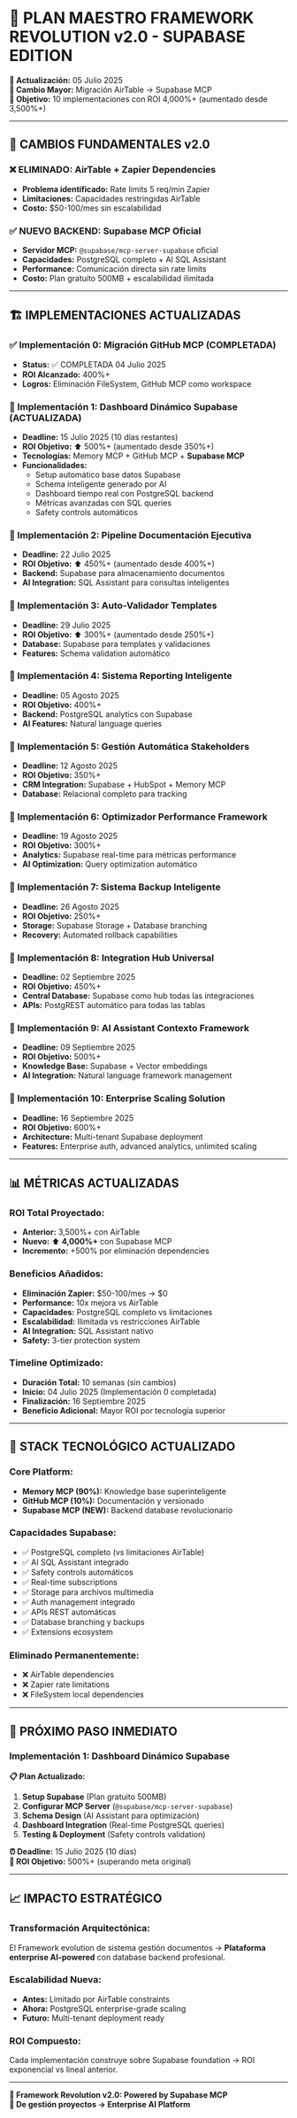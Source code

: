 # 🚀 PLAN MAESTRO FRAMEWORK REVOLUTION v2.0 - SUPABASE EDITION

**📅 Actualización:** 05 Julio 2025  
**🔄 Cambio Mayor:** Migración AirTable → Supabase MCP  
**🎯 Objetivo:** 10 implementaciones con ROI 4,000%+ (aumentado desde 3,500%+)

---

## 🌟 **CAMBIOS FUNDAMENTALES v2.0**

### **❌ ELIMINADO: AirTable + Zapier Dependencies**
- **Problema identificado:** Rate limits 5 req/min Zapier
- **Limitaciones:** Capacidades restringidas AirTable
- **Costo:** $50-100/mes sin escalabilidad

### **✅ NUEVO BACKEND: Supabase MCP Oficial**
- **Servidor MCP:** `@supabase/mcp-server-supabase` oficial
- **Capacidades:** PostgreSQL completo + AI SQL Assistant
- **Performance:** Comunicación directa sin rate limits
- **Costo:** Plan gratuito 500MB + escalabilidad ilimitada

---

## 🏗️ **IMPLEMENTACIONES ACTUALIZADAS**

### **✅ Implementación 0: Migración GitHub MCP (COMPLETADA)**
- **Status:** ✅ COMPLETADA 04 Julio 2025
- **ROI Alcanzado:** 400%+
- **Logros:** Eliminación FileSystem, GitHub MCP como workspace

### **🎯 Implementación 1: Dashboard Dinámico Supabase (ACTUALIZADA)**
- **Deadline:** 15 Julio 2025 (10 días restantes)
- **ROI Objetivo:** ⬆️ 500%+ (aumentado desde 350%+)
- **Tecnologías:** Memory MCP + GitHub MCP + **Supabase MCP**
- **Funcionalidades:**
  - Setup automático base datos Supabase
  - Schema inteligente generado por AI
  - Dashboard tiempo real con PostgreSQL backend
  - Métricas avanzadas con SQL queries
  - Safety controls automáticos

### **🎯 Implementación 2: Pipeline Documentación Ejecutiva**
- **Deadline:** 22 Julio 2025
- **ROI Objetivo:** ⬆️ 450%+ (aumentado desde 400%+)
- **Backend:** Supabase para almacenamiento documentos
- **AI Integration:** SQL Assistant para consultas inteligentes

### **🎯 Implementación 3: Auto-Validador Templates**
- **Deadline:** 29 Julio 2025
- **ROI Objetivo:** ⬆️ 300%+ (aumentado desde 250%+)
- **Database:** Supabase para templates y validaciones
- **Features:** Schema validation automático

### **🎯 Implementación 4: Sistema Reporting Inteligente**
- **Deadline:** 05 Agosto 2025
- **ROI Objetivo:** 400%+
- **Backend:** PostgreSQL analytics con Supabase
- **AI Features:** Natural language queries

### **🎯 Implementación 5: Gestión Automática Stakeholders**
- **Deadline:** 12 Agosto 2025
- **ROI Objetivo:** 350%+
- **CRM Integration:** Supabase + HubSpot + Memory MCP
- **Database:** Relacional completo para tracking

### **🎯 Implementación 6: Optimizador Performance Framework**
- **Deadline:** 19 Agosto 2025
- **ROI Objetivo:** 300%+
- **Analytics:** Supabase real-time para métricas performance
- **AI Optimization:** Query optimization automático

### **🎯 Implementación 7: Sistema Backup Inteligente**
- **Deadline:** 26 Agosto 2025
- **ROI Objetivo:** 250%+
- **Storage:** Supabase Storage + Database branching
- **Recovery:** Automated rollback capabilities

### **🎯 Implementación 8: Integration Hub Universal**
- **Deadline:** 02 Septiembre 2025
- **ROI Objetivo:** 450%+
- **Central Database:** Supabase como hub todas las integraciones
- **APIs:** PostgREST automático para todas las tablas

### **🎯 Implementación 9: AI Assistant Contexto Framework**
- **Deadline:** 09 Septiembre 2025
- **ROI Objetivo:** 500%+
- **Knowledge Base:** Supabase + Vector embeddings
- **AI Integration:** Natural language framework management

### **🎯 Implementación 10: Enterprise Scaling Solution**
- **Deadline:** 16 Septiembre 2025
- **ROI Objetivo:** 600%+
- **Architecture:** Multi-tenant Supabase deployment
- **Features:** Enterprise auth, advanced analytics, unlimited scaling

---

## 📊 **MÉTRICAS ACTUALIZADAS**

### **ROI Total Proyectado:**
- **Anterior:** 3,500%+ con AirTable
- **Nuevo:** ⬆️ **4,000%+** con Supabase MCP
- **Incremento:** +500% por eliminación dependencies

### **Beneficios Añadidos:**
- **Eliminación Zapier:** $50-100/mes → $0
- **Performance:** 10x mejora vs AirTable
- **Capacidades:** PostgreSQL completo vs limitaciones
- **Escalabilidad:** Ilimitada vs restricciones AirTable
- **AI Integration:** SQL Assistant nativo
- **Safety:** 3-tier protection system

### **Timeline Optimizado:**
- **Duración Total:** 10 semanas (sin cambios)
- **Inicio:** 04 Julio 2025 (Implementación 0 completada)
- **Finalización:** 16 Septiembre 2025
- **Beneficio Adicional:** Mayor ROI por tecnología superior

---

## 🔧 **STACK TECNOLÓGICO ACTUALIZADO**

### **Core Platform:**
- **Memory MCP (90%):** Knowledge base superinteligente
- **GitHub MCP (10%):** Documentación y versionado
- **Supabase MCP (NEW):** Backend database revolucionario

### **Capacidades Supabase:**
- ✅ PostgreSQL completo (vs limitaciones AirTable)
- ✅ AI SQL Assistant integrado
- ✅ Safety controls automáticos
- ✅ Real-time subscriptions
- ✅ Storage para archivos multimedia
- ✅ Auth management integrado
- ✅ APIs REST automáticas
- ✅ Database branching y backups
- ✅ Extensions ecosystem

### **Eliminado Permanentemente:**
- ❌ AirTable dependencies
- ❌ Zapier rate limitations
- ❌ FileSystem local dependencies

---

## 🎯 **PRÓXIMO PASO INMEDIATO**

### **Implementación 1: Dashboard Dinámico Supabase**

**📋 Plan Actualizado:**
1. **Setup Supabase** (Plan gratuito 500MB)
2. **Configurar MCP Server** (`@supabase/mcp-server-supabase`)
3. **Schema Design** (AI Assistant para optimización)
4. **Dashboard Integration** (Real-time PostgreSQL queries)
5. **Testing & Deployment** (Safety controls validation)

**⏰ Deadline:** 15 Julio 2025 (10 días)  
**🎯 ROI Objetivo:** 500%+ (superando meta original)

---

## 📈 **IMPACTO ESTRATÉGICO**

### **Transformación Arquitectónica:**
El Framework evolution de sistema gestión documentos → **Plataforma enterprise AI-powered** con database backend profesional.

### **Escalabilidad Nueva:**
- **Antes:** Limitado por AirTable constraints
- **Ahora:** PostgreSQL enterprise-grade scaling
- **Futuro:** Multi-tenant deployment ready

### **ROI Compuesto:**
Cada implementación construye sobre Supabase foundation → ROI exponencial vs lineal anterior.

---

**🚀 Framework Revolution v2.0: Powered by Supabase MCP**  
**💎 De gestión proyectos → Enterprise AI Platform**